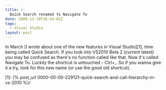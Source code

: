 ```yaml
---
title: |-
  Quick Search renamed to Navigate To
date: 2009-12-18T16:54:01Z
tags:
  - Visual Studio
layout: post
---
```

In March [I wrote about one of the new features in Visual Studio][1], time being called Quick Search. If you look into VS2010 Beta 2 (current latest) you may be confused as there's no function called like that. Now it's called Navigate To. Luckily the shortcut is untouched - Ctrl+,. So if you wanna give it a try, look for this new name (or use the good old shortcut).

[1]: {% post_url 0000-00-00-229121-quick-search-and-call-hierarchy-in-vs-2010 %}/